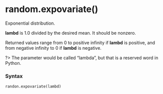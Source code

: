 # random.expovariate()

Exponential distribution.

**lambd** is 1.0 divided by the desired mean. It should be nonzero. 

Returned values range from 0 to positive infinity if **lambd** is positive, and from negative infinity to 0 if **lambd** is negative.

?> The parameter would be called “lambda”, but that is a reserved word in Python.

### Syntax

```python
randon.expovariate(lambd)
```